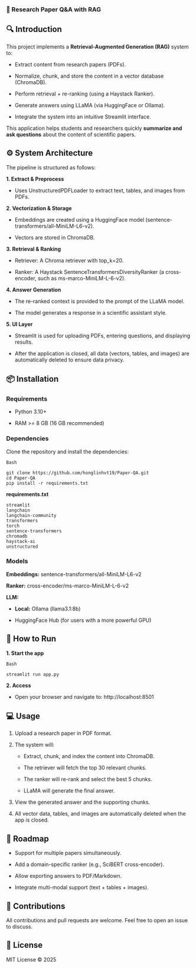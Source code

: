 ### 📑 Research Paper Q&A with RAG
## 🔍 Introduction
This project implements a **Retrieval-Augmented Generation (RAG)** system to:

- Extract content from research papers (PDFs).

- Normalize, chunk, and store the content in a vector database (ChromaDB).

- Perform retrieval + re-ranking (using a Haystack Ranker).

- Generate answers using LLaMA (via HuggingFace or Ollama).

- Integrate the system into an intuitive Streamlit interface.

This application helps students and researchers quickly **summarize and ask questions** about the content of scientific papers.

## ⚙️ System Architecture
The pipeline is structured as follows:

**1. Extract & Preprocess**

- Uses UnstructuredPDFLoader to extract text, tables, and images from PDFs.

**2. Vectorization & Storage**

- Embeddings are created using a HuggingFace model (sentence-transformers/all-MiniLM-L6-v2).

- Vectors are stored in ChromaDB.

**3. Retrieval & Ranking**

- Retriever: A Chroma retriever with top_k=20.

- Ranker: A Haystack SentenceTransformersDiversityRanker (a cross-encoder, such as ms-marco-MiniLM-L-6-v2).

**4. Answer Generation**

- The re-ranked context is provided to the prompt of the LLaMA model.

- The model generates a response in a scientific assistant style.

**5. UI Layer**

- Streamlit is used for uploading PDFs, entering questions, and displaying results.

- After the application is closed, all data (vectors, tables, and images) are automatically deleted to ensure data privacy.

## 📦 Installation
### Requirements
- Python 3.10+

- RAM >= 8 GB (16 GB recommended)

### Dependencies
Clone the repository and install the dependencies:
```
Bash

git clone https://github.com/honglinhvt19/Paper-QA.git
cd Paper-QA
pip install -r requirements.txt
```
**requirements.txt**
```
streamlit
langchain
langchain-community
transformers
torch
sentence-transformers
chromadb
haystack-ai
unstructured
```
### Models
**Embeddings:** sentence-transformers/all-MiniLM-L6-v2

**Ranker:** cross-encoder/ms-marco-MiniLM-L-6-v2

**LLM:**

- **Local:** Ollama (llama3.1:8b)

- HuggingFace Hub (for users with a more powerful GPU)

## 🚀 How to Run
**1. Start the app**
```
Bash

streamlit run app.py
```
**2. Access**
- Open your browser and navigate to: http://localhost:8501

## 💻 Usage
1. Upload a research paper in PDF format.

2. The system will:

   - Extract, chunk, and index the content into ChromaDB.
  
   - The retriever will fetch the top 30 relevant chunks.
  
   - The ranker will re-rank and select the best 5 chunks.
  
   - LLaMA will generate the final answer.

3. View the generated answer and the supporting chunks.

4. All vector data, tables, and images are automatically deleted when the app is closed.

## 🔮 Roadmap
- Support for multiple papers simultaneously.

- Add a domain-specific ranker (e.g., SciBERT cross-encoder).

- Allow exporting answers to PDF/Markdown.

- Integrate multi-modal support (text + tables + images).

## 🤝 Contributions
All contributions and pull requests are welcome. Feel free to open an issue to discuss.

## 📜 License
MIT License © 2025